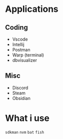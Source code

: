# Applications
## Coding
- Vscode
- Intellij
- Postman
- Warp (terminal)
- dbvisualizer
## Misc
- Discord
- Steam
- Obsidian

# What i use
`sdkman`
`nvm`
`bat`
`fish`
